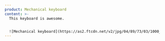 ```yaml
---
product: Mechanical keyboard
content: >-
  T﻿his keyboard is awesome.


  ![Mechanical keyboard](https://as2.ftcdn.net/v2/jpg/04/89/73/03/1000_F_489730352_6C4kWH1FpUIuTr8RuQU4XCIx6w7g8LcF.jpg "Some fancy keyboard I found on the Internet")
---
```

